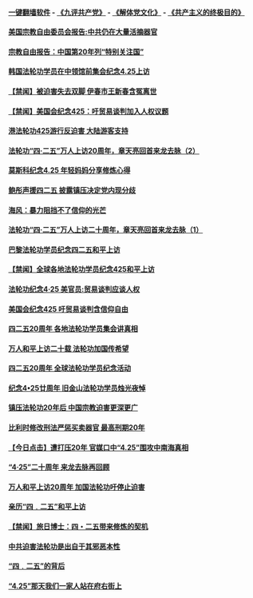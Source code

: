 #### [一键翻墙软件](https://github.com/gfw-breaker/nogfw/blob/master/README.md?t=05010637) -  [《九评共产党》](https://github.com/gfw-breaker/9ping.md?t=05010637) - [《解体党文化》](https://github.com/gfw-breaker/jtdwh.md?t=05010637) - [《共产主义的终极目的》](https://github.com/gfw-breaker/gczydzjmd.md?t=05010637)

#### [美国宗教自由委员会报告:中共仍在大量活摘器官](../pages/prog1530/a102568293.md?t=05010637) 

#### [宗教自由报告：中国第20年列“特别关注国”](../pages/prog1530/a102568091.md?t=05010637) 

#### [韩国法轮功学员在中领馆前集会纪念4.25上访](../pages/prog1530/a102568066.md?t=05010637) 

#### [【禁闻】被迫害失去双脚 伊春市王新春含冤离世](../pages/prog1530/a102567445.md?t=05010637) 

#### [【禁闻】美国会纪念425：吁贸易谈判加入人权议题](../pages/prog1530/a102566623.md?t=05010637) 

#### [港法轮功425游行反迫害 大陆游客支持](../pages/prog1530/a102566552.md?t=05010637) 

#### [法轮功“四·二五”万人上访20周年，章天亮回首来龙去脉（2）](../pages/prog1530/a102566350.md?t=05010637) 

#### [莫斯科纪念4.25 年轻妈妈分享修炼心得](../pages/prog1530/a102566144.md?t=05010637) 

#### [鲍彤声援四二五 披露镇压决定党内现分歧](../pages/prog1530/a102566124.md?t=05010637) 

#### [海风：暴力阻挡不了信仰的光芒](../pages/prog1530/a102566050.md?t=05010637) 

#### [法轮功“四·二五”万人上访二十周年，章天亮回首来龙去脉（1）](../pages/prog1530/a102565185.md?t=05010637) 

#### [巴黎法轮功学员纪念四二五和平上访](../pages/prog1530/a102565690.md?t=05010637) 

#### [【禁闻】全球各地法轮功学员纪念425和平上访](../pages/prog1530/a102565514.md?t=05010637) 

#### [法轮功纪念4·25  美官员:贸易谈判应谈人权](../pages/prog1530/a102565307.md?t=05010637) 

#### [美国会纪念425 吁贸易谈判含信仰自由](../pages/prog1530/a102565274.md?t=05010637) 

#### [四二五20周年 各地法轮功学员集会讲真相](../pages/prog1530/a102565160.md?t=05010637) 

#### [万人和平上访二十载 法轮功加国传希望](../pages/prog1530/a102565092.md?t=05010637) 

#### [四二五20周年 全球法轮功学员纪念活动](../pages/prog1530/a102564990.md?t=05010637) 

#### [纪念4•25廿周年 旧金山法轮功学员烛光夜悼](../pages/prog1530/a102564757.md?t=05010637) 

#### [镇压法轮功20年后 中国宗教迫害更深更广](../pages/prog1530/a102564740.md?t=05010637) 

#### [比利时修改刑法严惩买卖器官 最高刑期20年](../pages/prog1530/a102564724.md?t=05010637) 

#### [【今日点击】遭打压20年 官媒口中“4.25”围攻中南海真相](../pages/prog1530/a102564417.md?t=05010637) 

#### [“4·25”二十周年 来龙去脉再回顾](../pages/prog1530/a102564564.md?t=05010637) 

#### [万人和平上访20周年 加国法轮功吁停止迫害](../pages/prog1530/a102564629.md?t=05010637) 

#### [亲历“四﹒二五”和平上访](../pages/prog1530/a102564631.md?t=05010637) 

#### [【禁闻】旅日博士：四・二五带来修炼的契机](../pages/prog1530/a102564529.md?t=05010637) 

#### [中共迫害法轮功是出自于其邪恶本性](../pages/prog1530/a102564459.md?t=05010637) 

#### [“四﹒二五”的背后](../pages/prog1530/a102564453.md?t=05010637) 

#### [“4.25”那天我们一家人站在府右街上](../pages/prog1530/a102564447.md?t=05010637) 

